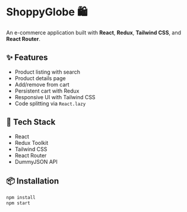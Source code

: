 # ShoppyGlobe 🛍️

An e-commerce application built with **React**, **Redux**, **Tailwind CSS**, and **React Router**.

## ✨ Features

- Product listing with search
- Product details page
- Add/remove from cart
- Persistent cart with Redux
- Responsive UI with Tailwind CSS
- Code splitting via `React.lazy`

## 🧱 Tech Stack

- React
- Redux Toolkit
- Tailwind CSS
- React Router
- DummyJSON API

## 📦 Installation

```bash
npm install
npm start

